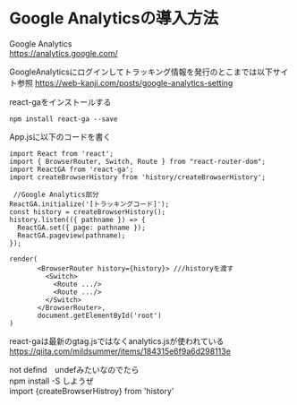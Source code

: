 # Google Analyticsの導入方法  

Google Analytics  
https://analytics.google.com/  


GoogleAnalyticsにログインしてトラッキング情報を発行のとこまでは以下サイト参照
https://web-kanji.com/posts/google-analytics-setting  

react-gaをインストールする
```
npm install react-ga --save
```  

App.jsに以下のコードを書く  
```
import React from 'react';
import { BrowserRouter, Switch, Route } from "react-router-dom";
import ReactGA from 'react-ga';
import createBrowserHistory from 'history/createBrowserHistory';
 
 //Google Analytics部分
ReactGA.initialize('[トラッキングコード]');
const history = createBrowserHistory();
history.listen(({ pathname }) => {
  ReactGA.set({ page: pathname });
  ReactGA.pageview(pathname);
});
 
render(
       <BrowserRouter history={history}> ///historyを渡す  
         <Switch>
           <Route .../>
           <Route .../>
         </Switch>
       </BrowserRouter>,
       document.getElementById('root')
)
```  


react-gaは最新のgtag.jsではなくanalytics.jsが使われている  
https://qiita.com/mildsummer/items/184315e6f9a6d298113e  

not defind　undefみたいなのでたら  
npm install -S しようぜ  
import {createBrowserHistroy} from 'history'   

